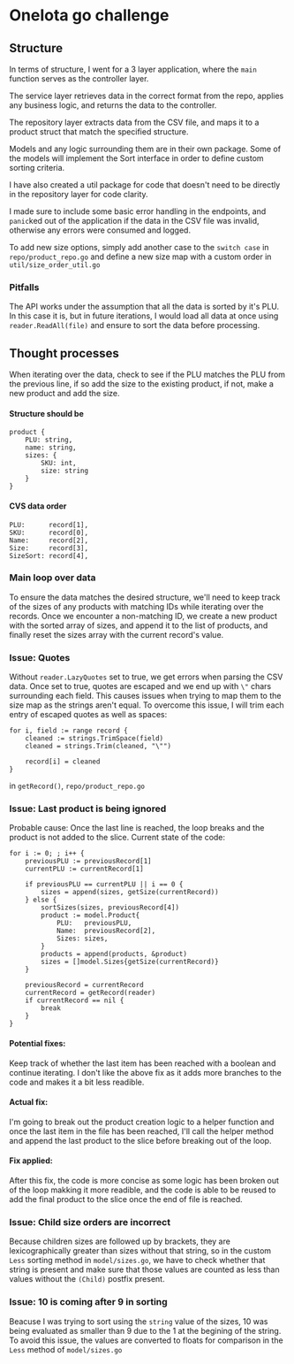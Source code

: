 # OneIota go challenge
## Structure
In terms of structure, I went for a 3 layer application, where the `main` function serves as the controller layer. 

The service layer retrieves data in the correct format from the repo, applies any business logic, and returns the data to the controller. 

The repository layer extracts data from the CSV file, and maps it to a product struct that match the specified structure.

Models and any logic surrounding them are in their own package. Some of the models will implement the Sort interface in order to define custom sorting criteria.

I have also created a util package for code that doesn't need to be directly in the repository layer for code clarity.

I made sure to include some basic error handling in the endpoints, and `panic`ked out of the application if the data in the CSV file was invalid, otherwise any errors were consumed and logged.

To add new size options, simply add another case to the `switch case` in `repo/product_repo.go` and define a new size map with a custom order in `util/size_order_util.go`

### Pitfalls
The API works under the assumption that all the data is sorted by it's PLU. In this case it is, but in future iterations, I would load all data at once using `reader.ReadAll(file)` and ensure to sort the data before processing.

## Thought processes
When iterating over the data, check to see if the PLU matches the PLU from the previous line, if so add the size to the existing product, if not, make a new product and add the size.

#### Structure should be

```
product {
    PLU: string,
    name: string,
    sizes: {
        SKU: int,
        size: string
    }
}
```

#### CVS data order
```
PLU:      record[1],
SKU:      record[0],
Name:     record[2],
Size:     record[3],
SizeSort: record[4],
```

### Main loop over data
To ensure the data matches the desired structure, we'll need to keep track of the sizes of any products with matching IDs while iterating over the records.
Once we encounter a non-matching ID, we create a new product with the sorted array of sizes, and append it to the list of products, and finally reset the sizes array with the current record's value.

### Issue: Quotes
Without `reader.LazyQuotes` set to true, we get errors when parsing the CSV data.
Once set to true, quotes are escaped and we end up with `\"` chars surrounding each field.
This causes issues when trying to map them to the size map as the strings aren't equal.
To overcome this issue, I will trim each entry of escaped quotes as well as spaces:

```
for i, field := range record {
    cleaned := strings.TrimSpace(field)
    cleaned = strings.Trim(cleaned, "\"")

    record[i] = cleaned
}
```

in `getRecord()`, `repo/product_repo.go`

### Issue: Last product is being ignored
Probable cause: Once the last line is reached, the loop breaks and the product is not added to the slice.
Current state of the code:

```
for i := 0; ; i++ {
    previousPLU := previousRecord[1]
    currentPLU := currentRecord[1]

    if previousPLU == currentPLU || i == 0 {
        sizes = append(sizes, getSize(currentRecord))
    } else {
        sortSizes(sizes, previousRecord[4])
        product := model.Product{
            PLU:   previousPLU,
            Name:  previousRecord[2],
            Sizes: sizes,
        }
        products = append(products, &product)
        sizes = []model.Sizes{getSize(currentRecord)}
    }

    previousRecord = currentRecord
    currentRecord = getRecord(reader)
    if currentRecord == nil {
        break
    }
}
```

#### Potential fixes:
Keep track of whether the last item has been reached with a boolean and continue iterating.
I don't like the above fix as it adds more branches to the code and makes it a bit less readible.

#### Actual fix:
I'm going to break out the product creation logic to a helper function and once the last item in the file has been reached, I'll call the helper method and append the last product to the slice before breaking out of the loop.

#### Fix applied:
After this fix, the code is more concise as some logic has been broken out of the loop makking it more readible, and the code is able to be reused to add the final product to the slice once the end of file is reached.

### Issue: Child size orders are incorrect
Because children sizes are followed up by brackets, they are lexicographically greater than sizes without that string, so in the custom `Less` sorting method in `model/sizes.go`, we have to check whether that string is present and make sure that those values are counted as less than values without the `(Child)` postfix present.

### Issue: 10 is coming after 9 in sorting
Beacuse I was trying to sort using the `string` value of the sizes, 10 was being evaluated as smaller than 9 due to the 1 at the begining of the string. To avoid this issue, the values are converted to floats for comparison in the `Less` method of `model/sizes.go`
